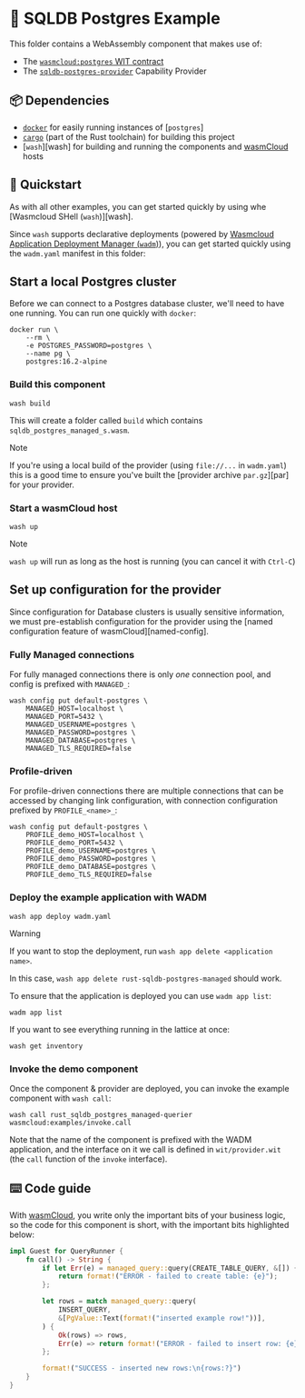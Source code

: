 # 🐘 SQLDB Postgres Example

This folder contains a WebAssembly component that makes use of:

- The [`wasmcloud:postgres` WIT contract][contract]
- The [`sqldb-postgres-provider`][provider] Capability Provider

[contract]: ./wit/deps/postgres/provider.wit
[provider]: ../../../../crates/provider-sqldb-postgres

## 📦 Dependencies

- [`docker`][docker] for easily running instances of [`postgres`]
- [`cargo`][cargo] (part of the Rust toolchain) for building this project
- [`wash`][wash] for building and running the components and [wasmCloud][wasmcloud] hosts

[docker]: https://docs.docker.com
[postgres]: https://postgresql.org
[cargo]: https://doc.rust-lang.org/cargo/

## 👟 Quickstart

As with all other examples, you can get started quickly by using whe [Wasmcloud SHell (`wash`)][wash].

Since `wash` supports declarative deployments (powered by [Wasmcloud Application Deployment Manager (`wadm`)][wadm]), you can get started quickly using the `wadm.yaml` manifest in this folder:

## Start a local Postgres cluster

Before we can connect to a Postgres database cluster, we'll need to have one running. You can run one quickly with `docker`:

```console
docker run \
    --rm \
    -e POSTGRES_PASSWORD=postgres \
    --name pg \
    postgres:16.2-alpine
```

### Build this component

```console
wash build
```

This will create a folder called `build` which contains `sqldb_postgres_managed_s.wasm`.

> [!NOTE]
> If you're using a local build of the provider (using `file://...` in `wadm.yaml`) this is a good time to ensure you've built the [provider archive `par.gz`][par] for your provider.

### Start a wasmCloud host

```console
wash up
```

> [!NOTE]
> `wash up` will run as long as the host is running (you can cancel it with `Ctrl-C`)


## Set up configuration for the provider

Since configuration for Database clusters is usually sensitive information, we must pre-establish configuration for the provider using the [named configuration feature of wasmCloud][named-config].

### Fully Managed connections

For fully managed connections there is only *one* connection pool, and config is prefixed with `MANAGED_`:

```console
wash config put default-postgres \
    MANAGED_HOST=localhost \
    MANAGED_PORT=5432 \
    MANAGED_USERNAME=postgres \
    MANAGED_PASSWORD=postgres \
    MANAGED_DATABASE=postgres \
    MANAGED_TLS_REQUIRED=false
```

### Profile-driven

For profile-driven connections there are multiple connections that can be accessed by changing link configuration, with connection configuration prefixed by `PROFILE_<name>_`:

```console
wash config put default-postgres \
    PROFILE_demo_HOST=localhost \
    PROFILE_demo_PORT=5432 \
    PROFILE_demo_USERNAME=postgres \
    PROFILE_demo_PASSWORD=postgres \
    PROFILE_demo_DATABASE=postgres \
    PROFILE_demo_TLS_REQUIRED=false
```

### Deploy the example application with WADM

```console
wash app deploy wadm.yaml
```

> [!WARNING]
> If you want to stop the deployment, run `wash app delete <application name>`.
>
> In this case, `wash app delete rust-sqldb-postgres-managed` should work.

To ensure that the application is deployed you can use `wadm app list`:

```console
wadm app list
```

If you want to see everything running in the lattice at once:

```console
wash get inventory
```

[wadm]: https://github.com/wasmCloud/wadm

### Invoke the demo component

Once the component & provider are deployed, you can invoke the example component with `wash call`:

```console
wash call rust_sqldb_postgres_managed-querier wasmcloud:examples/invoke.call
```

Note that the name of the component is prefixed with the WADM application, and the interface on it we call is defined in `wit/provider.wit` (the `call` function of the `invoke` interface).

## ⌨️ Code guide

With [wasmCloud][wasmcloud], you write only the important bits of your business logic, so the code for this component is short, with the important bits highlighted below:

```rust
impl Guest for QueryRunner {
    fn call() -> String {
        if let Err(e) = managed_query::query(CREATE_TABLE_QUERY, &[]) {
            return format!("ERROR - failed to create table: {e}");
        };

        let rows = match managed_query::query(
            INSERT_QUERY,
            &[PgValue::Text(format!("inserted example row!"))],
        ) {
            Ok(rows) => rows,
            Err(e) => return format!("ERROR - failed to insert row: {e}"),
        };

        format!("SUCCESS - inserted new rows:\n{rows:?}")
    }
}
```

[wasmcloud]: https://wasmcloud.com/docs/intro
